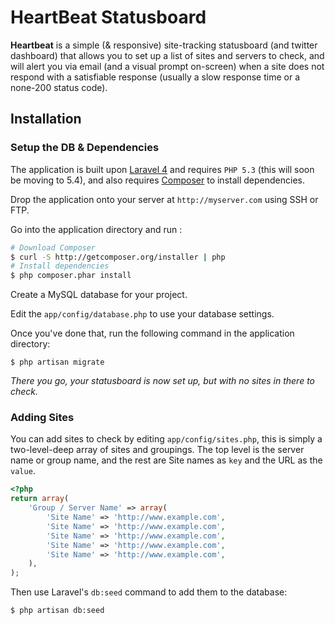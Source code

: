 # HeartBeat Statusboard

**Heartbeat** is a simple (& responsive) site-tracking statusboard (and twitter dashboard) that allows you to set up a list of sites and servers to check, and will alert you via email (and a visual prompt on-screen) when a site does not respond with a satisfiable response (usually a slow response time or a none-200 status code).

## Installation

### Setup the DB & Dependencies

The application is built upon [Laravel 4](http://laravel.com) and requires `PHP 5.3` (this will soon be moving to 5.4), and also requires [Composer](http://getcomposer.org) to install dependencies.

Drop the application onto your server at `http://myserver.com` using SSH or FTP.

Go into the application directory and run :

```bash
# Download Composer
$ curl -S http://getcomposer.org/installer | php
# Install dependencies
$ php composer.phar install
```

Create a MySQL database for your project.

Edit the `app/config/database.php` to use your database settings.

Once you've done that, run the following command in the application directory:

```shell
$ php artisan migrate
```

*There you go, your statusboard is now set up, but with no sites in there to check.*

### Adding Sites

You can add sites to check by editing `app/config/sites.php`, this is simply a two-level-deep array of sites and groupings. The top level is the server name or group name, and the rest are Site names as `key` and the URL as the `value`.

```php
<?php
return array(
	'Group / Server Name' => array(
		'Site Name' => 'http://www.example.com',
		'Site Name' => 'http://www.example.com',
		'Site Name' => 'http://www.example.com',
		'Site Name' => 'http://www.example.com',
		'Site Name' => 'http://www.example.com',
	),
);
```

Then use Laravel's `db:seed` command to add them to the database:

```bash
$ php artisan db:seed
```

